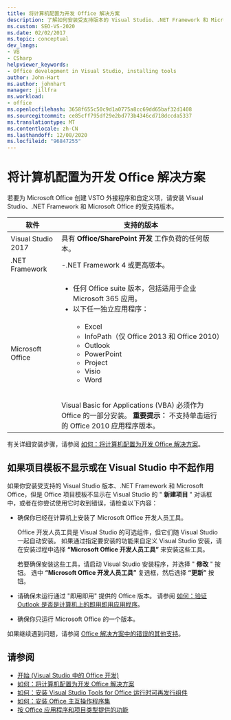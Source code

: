 ```yaml
---
title: 将计算机配置为开发 Office 解决方案
description: 了解如何安装受支持版本的 Visual Studio、.NET Framework 和 Microsoft Office 以便为 Microsoft Office 创建 VSTO 外接程序和自定义项。
ms.custom: SEO-VS-2020
ms.date: 02/02/2017
ms.topic: conceptual
dev_langs:
- VB
- CSharp
helpviewer_keywords:
- Office development in Visual Studio, installing tools
author: John-Hart
ms.author: johnhart
manager: jillfra
ms.workload:
- office
ms.openlocfilehash: 3658f655c50c9d1a0775a8cc69dd65baf32d1408
ms.sourcegitcommit: ce85cff795df29e2bd773b4346cd718dccda5337
ms.translationtype: MT
ms.contentlocale: zh-CN
ms.lasthandoff: 12/08/2020
ms.locfileid: "96847255"
---
```

# <a name="configure-a-computer-to-develop-office-solutions"></a>将计算机配置为开发 Office 解决方案

若要为 Microsoft Office 创建 VSTO 外接程序和自定义项，请安装 Visual Studio、.NET Framework 和 Microsoft Office 的受支持版本。

|软件|支持的版本|
|--------------|------------------------|
|Visual Studio 2017| 具有 **Office/SharePoint 开发** 工作负荷的任何版本。|
|.NET Framework|-.NET Framework 4 或更高版本。|
|Microsoft Office|<ul><li>任何 Office suite 版本，包括适用于企业 Microsoft 365 应用。</li><li>以下任一独立应用程序：<br /><br /> <ul><li>Excel</li><li>InfoPath（仅 Office 2013 和 Office 2010）</li><li>Outlook</li><li>PowerPoint</li><li>Project</li><li>Visio</li><li>Word</li></ul></li></ul><br /> Visual Basic for Applications (VBA) 必须作为 Office 的一部分安装。 **重要提示：** 不支持单击运行的 Office 2010 应用程序版本。|

有关详细安装步骤，请参阅 [如何：将计算机配置为开发 Office 解决方案](../vsto/how-to-configure-a-computer-to-develop-office-solutions.md)。

## <a name="if-project-templates-dont-appear-or-they-dont-work-in-visual-studio"></a>如果项目模板不显示或在 Visual Studio 中不起作用

如果你安装受支持的 Visual Studio 版本、.NET Framework 和 Microsoft Office，但是 Office 项目模板不显示在 Visual Studio 的 " **新建项目** " 对话框中，或者在你尝试使用它时收到错误，请检查以下内容：

- 确保你已经在计算机上安装了 Microsoft Office 开发人员工具。

     Office 开发人员工具是 Visual Studio 的可选组件，但它们随 Visual Studio 一起自动安装。 如果通过指定要安装的功能来自定义 Visual Studio 安装，请在安装过程中选择 **“Microsoft Office 开发人员工具”** 来安装这些工具。

     若要确保安装这些工具，请启动 Visual Studio 安装程序，并选择 " **修改** " 按钮。 选中 **“Microsoft Office 开发人员工具”** 复选框，然后选择 **“更新”** 按钮。

- 请确保未运行通过 "即用即用" 提供的 Office 版本。 请参阅 [如何：验证 Outlook 是否是计算机上的即用即用应用程序](/previous-versions/office/developer/office-2010/ff864733(v=office.14))。

- 确保你只运行 Microsoft Office 的一个版本。

如果继续遇到问题，请参阅 [Office 解决方案中的错误的其他支持](../vsto/additional-support-for-errors-in-office-solutions.md)。

## <a name="see-also"></a>请参阅
- [开始 &#40;Visual Studio 中的 Office 开发&#41;](../vsto/getting-started-office-development-in-visual-studio.md)
- [如何：将计算机配置为开发 Office 解决方案](../vsto/how-to-configure-a-computer-to-develop-office-solutions.md)
- [如何：安装 Visual Studio Tools for Office 运行时可再发行组件](../vsto/how-to-install-the-visual-studio-tools-for-office-runtime-redistributable.md)
- [如何：安装 Office 主互操作程序集](../vsto/how-to-install-office-primary-interop-assemblies.md)
- [按 Office 应用程序和项目类型提供的功能](../vsto/features-available-by-office-application-and-project-type.md)